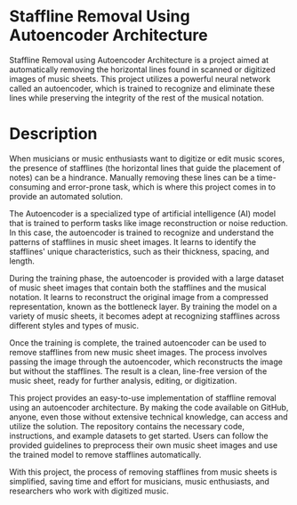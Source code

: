 # Staffline Removal Using Autoencoder Architecture

Staffline Removal using Autoencoder Architecture is a project aimed at automatically removing the horizontal lines found in scanned or digitized images of music sheets. This project utilizes a powerful neural network called an autoencoder, which is trained to recognize and eliminate these lines while preserving the integrity of the rest of the musical notation.

# Description

When musicians or music enthusiasts want to digitize or edit music scores, the presence of stafflines (the horizontal lines that guide the placement of notes) can be a hindrance. Manually removing these lines can be a time-consuming and error-prone task, which is where this project comes in to provide an automated solution.

The Autoencoder is a specialized type of artificial intelligence (AI) model that is trained to perform tasks like image reconstruction or noise reduction. In this case, the autoencoder is trained to recognize and understand the patterns of stafflines in music sheet images. It learns to identify the stafflines' unique characteristics, such as their thickness, spacing, and length.

During the training phase, the autoencoder is provided with a large dataset of music sheet images that contain both the stafflines and the musical notation. It learns to reconstruct the original image from a compressed representation, known as the bottleneck layer. By training the model on a variety of music sheets, it becomes adept at recognizing stafflines across different styles and types of music.

Once the training is complete, the trained autoencoder can be used to remove stafflines from new music sheet images. The process involves passing the image through the autoencoder, which reconstructs the image but without the stafflines. The result is a clean, line-free version of the music sheet, ready for further analysis, editing, or digitization.

This project provides an easy-to-use implementation of staffline removal using an autoencoder architecture. By making the code available on GitHub, anyone, even those without extensive technical knowledge, can access and utilize the solution. The repository contains the necessary code, instructions, and example datasets to get started. Users can follow the provided guidelines to preprocess their own music sheet images and use the trained model to remove stafflines automatically.

With this project, the process of removing stafflines from music sheets is simplified, saving time and effort for musicians, music enthusiasts, and researchers who work with digitized music.
